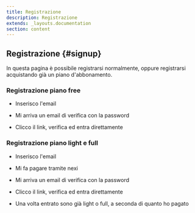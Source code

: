 ```yaml
---
title: Registrazione
description: Registrazione
extends: _layouts.documentation
section: content
---
```


## Registrazione {#signup}

In questa pagina è possibile registrarsi normalmente, oppure registrarsi acquistando già un piano d'abbonamento.

### Registrazione piano free

- Inserisco l'email

- Mi arriva un email di verifica con la password

- Clicco il link, verifica ed entra direttamente

### Registrazione piano light e full

- Inserisco l'email

- Mi fa pagare tramite nexi

- Mi arriva un email di verifica con la password

- Clicco il link, verifica ed entra direttamente

- Una volta entrato sono già light o full, a seconda di quanto ho pagato
